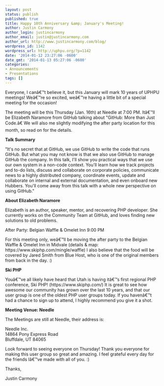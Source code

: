 ```yaml
---
layout: post
status: publish
published: true
title: Happy 10th Anniversary &amp; January's Meeting!
author: Justin Carmony
author_login: justincarmony
author_email: justin@justincarmony.com
author_url: http://www.justincarmony.com/blog/
wordpress_id: 1142
wordpress_url: http://uphpu.org/?p=1142
date: '2014-01-12 23:27:06 -0600'
date_gmt: '2014-01-13 05:27:06 -0600'
categories:
- Announcements
- Presentations
tags: []
---
```

<p>Everyone, I canâ€™t believe it, but this January will mark 10 years of UPHPU meetings! Weâ€™re so excited, weâ€™re having a little bit of a special meeting for the occasion!</p>
<p>The meeting will be this Thursday (Jan. 16th) at Needle at 7:00 PM. Itâ€™ll be Elizabeth Naramore from GitHub talking about "GitHub: More than Just Code.â€ We will also me slightly modifying the after party location for this month, so read on for the details.</p>
<p><strong>Talk Summary</strong></p>
<p>"It's no secret that at GitHub, we use GitHub to write the code that runs GitHub. But what you may not know is that we also use GitHub to manage GitHub the company. In this talk, I'll show you practical ways that we use our own system in a non-code context. You'll learn how we track projects and to-do lists, discuss and collaborate on corporate policies, communicate news to a highly distributed company, coordinate events, update and collaborate on internal and external documentation, and even onboard new Hubbers. You'll come away from this talk with a whole new perspective on using GitHub."</p>
<p><strong>About Elizabeth Naramore</strong></p>
<p>Elizabeth is an author, speaker, mentor, and recovering PHP developer. She currently works on the Community Team at GitHub, and loves finding new solutions to old problems.</p>
<p>After Party:  Belgian Waffle &amp; Omelet Inn 9:00 PM</p>
<p>For this meeting only, weâ€™ll be moving the after party to the Belgian Waffle &amp; Omelet Inn in Midvale (details &amp; map: https://www.skiphp.com/mingle/waffle) I also believe that the food will be covered by Jared Smith from Blue Host, who is one of the original members from back in the day. :)</p>
<p><strong>Ski PHP</strong></p>
<p>Youâ€™ve all likely have heard that Utah is having itâ€™s first regional PHP conference, Ski PHP! (https://www.skiphp.com/) It is great to see how awesome our community has grown over the last 10 years, and that our user group is one of the oldest PHP user groups today. If you havenâ€™t had a chance to sign up to attend, I highly recommend you give it a shot.</p>
<p><strong>Meeting Venue: Needle</strong></p>
<p>The Meetings are still at Needle, their address is: </p>
<p>Needle Inc.<br />
14864 Pony Express Road<br />
Bluffdale, UT 84065</p>
<p>Look forward to seeing everyone on Thursday! Thank you everyone for making this user group so great and amazing. I feel grateful every day for the friends Iâ€™ve made with all of you. :)</p>
<p>Thanks,</p>
<p>Justin Carmony</p>
